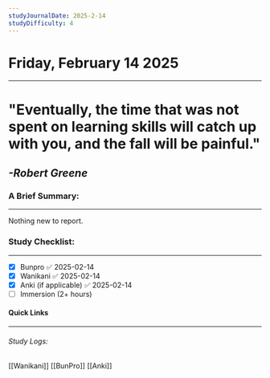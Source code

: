```yaml
---
studyJournalDate: 2025-2-14
studyDifficulty: 4
---
```


# Friday, February 14 2025
---
# "Eventually, the time that was not spent on learning skills will catch up with you, and the fall will be painful."

## *-Robert Greene*


### A Brief Summary:
---
Nothing new to report.

### Study Checklist:
---
- [x] Bunpro ✅ 2025-02-14
- [x] Wanikani ✅ 2025-02-14
- [x] Anki (if applicable) ✅ 2025-02-14
- [ ] Immersion (2+ hours)

#### Quick Links
---
###### Study Logs:
[[Wanikani]]
[[BunPro]]
[[Anki]]